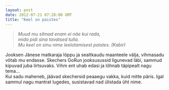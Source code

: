 ```yaml
---
layout: post
date: 2012-07-21 07:28:00 GMT
title: "Keel on paistes"
---
```

<blockquote>&#13;
<p><em>Muud mu silmad enam ei näe kui rada,</em><br /><em> mida pidi sina tavatsed tulla.</em><br /><em> Mu keel on sinu nime leelotamisest paistes. (Kabir)</em></p>&#13;
</blockquote>&#13;
<p>Jooksen Jänese matkaraja lõppu ja sealtkaudu maanteele välja, vihmasadu võtab mu endasse. Skechers GoRun jooksusussid ligunevad läbi, sammud kipuvad juba lirtsuvaks. Vihm ent uhab edasi ja lõhnab täpipealt nagu tema... <br />Kui sadu maheneb, jäävad skechersid peaaegu vakka, kuid mitte päris. Igal sammul nagu mantrat lugedes, susistavad nad ülistada üht nime.</p> 
